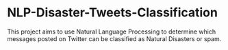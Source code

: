 # NLP-Disaster-Tweets-Classification
This project aims to use Natural Language Processing to determine which messages posted on Twitter can be classified as Natural Disasters or spam.

